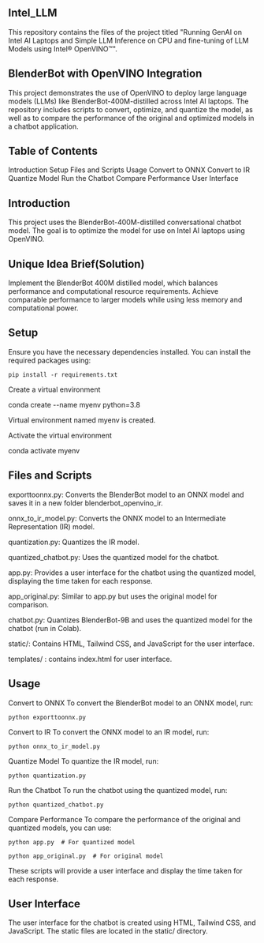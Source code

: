## Intel_LLM
This repository contains the files of the project titled "Running GenAI on Intel AI Laptops and Simple LLM Inference on CPU and fine-tuning of LLM Models using Intel® OpenVINO™".

## BlenderBot with OpenVINO Integration
This project demonstrates the use of OpenVINO to deploy large language models (LLMs) like BlenderBot-400M-distilled across Intel AI laptops. The repository includes scripts to convert, optimize, and quantize the model, as well as to compare the performance of the original and optimized models in a chatbot application.

## Table of Contents
Introduction
Setup
Files and Scripts
Usage
Convert to ONNX
Convert to IR
Quantize Model
Run the Chatbot
Compare Performance
User Interface

## Introduction
This project uses the BlenderBot-400M-distilled conversational chatbot model. The goal is to optimize the model for use on Intel AI laptops using OpenVINO.

## Unique Idea Brief(Solution)
Implement the BlenderBot 400M distilled model, which balances performance and computational resource requirements.
Achieve comparable performance to larger models while using less memory and computational power.

## Setup
Ensure you have the necessary dependencies installed. You can install the required packages using:
```
pip install -r requirements.txt
```
Create a virtual environment

conda create --name myenv python=3.8

Virtual environment named myenv  is created.
 
Activate  the virtual environment

conda activate myenv

## Files and Scripts
exporttoonnx.py: Converts the BlenderBot model to an ONNX model and saves it in a new folder blenderbot_openvino_ir.

onnx_to_ir_model.py: Converts the ONNX model to an Intermediate Representation (IR) model.

quantization.py: Quantizes the IR model.

quantized_chatbot.py: Uses the quantized model for the chatbot.

app.py: Provides a user interface for the chatbot using the quantized model, displaying the time taken for each response.

app_original.py: Similar to app.py but uses the original model for comparison.

chatbot.py: Quantizes BlenderBot-9B and uses the quantized model for the chatbot (run in Colab).

static/: Contains HTML, Tailwind CSS, and JavaScript for the user interface.

templates/ : contains index.html for user interface.

## Usage
Convert to ONNX
To convert the BlenderBot model to an ONNX model, run:
```
python exporttoonnx.py
```
Convert to IR
To convert the ONNX model to an IR model, run:
```
python onnx_to_ir_model.py
```
Quantize Model
To quantize the IR model, run:
```
python quantization.py
```
Run the Chatbot
To run the chatbot using the quantized model, run:
```
python quantized_chatbot.py
```
Compare Performance
To compare the performance of the original and quantized models, you can use:
```
python app.py  # For quantized model

```
```
python app_original.py  # For original model
```
These scripts will provide a user interface and display the time taken for each response.

## User Interface
The user interface for the chatbot is created using HTML, Tailwind CSS, and JavaScript. The static files are located in the static/ directory.

